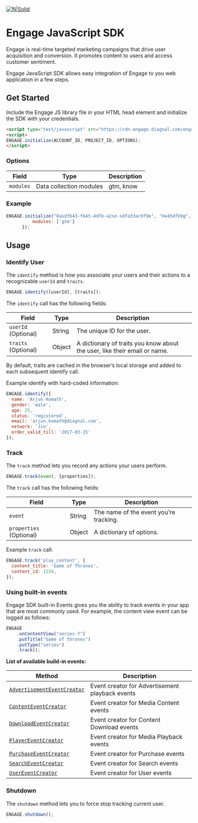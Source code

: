 [![N|Solid](http://i.imgur.com/iz9YsTS.png)](https://diagnal.com)
# Engage JavaScript SDK #

Engage is real-time targeted marketing campaigns that drive user acquisition and conversion.
It promotes content to users and access customer sentiment.

Engage JavaScript SDK allows easy integration of Engage to you web application in a few steps.

## Get Started
Include the Engage JS library file in your HTML head element and initialize the SDK with your credentials.
```html
<script type="text/javascript" src="https://cdn.engage.diagnal.com/engage-core.js"></script>
<script>
ENGAGE.initialize(ACCOUNT_ID, PROJECT_ID, OPTIONS);
</script>
```
### Options

| Field           | Type                    | Description
| --------------- | ----------------------- | -------------
| `modules`       | Data collection modules | gtm, know

### Example

```javascript
ENGAGE.initialize("8asdf643-f645-4dfb-a2se-sdfa33ac9f9e", "Ha45dfb9g", {
          modules: ['gtm']
      });
```

## Usage

### Identify User

The `identify` method is how you associate your users and their actions to a recognizable `userId` and `traits`.

```javascript
ENGAGE.identify([userId], [traits]);
```

The `identify` call has the following fields:

| Field                     | Type                    | Description
| ------------------------- | ----------------------- | -------------
| `userId` (Optional)       | String                  | The unique ID for the user.
| `traits` (Optional)       | Object                  | A dictionary of traits you know about the user, like their email or name.

By default, traits are cached in the browser’s local storage and added to each subsequent identify call.

Example identify with hard-coded information:
```javascript
ENGAGE.identify({
  name: 'Arjun Komath',
  gender: 'male',
  age: 25,
  status: 'registered',
  email: 'arjun.komath@diagnal.com',
  network: 'Jio',
  order_valid_till: '2017-03-15'
});
```

### Track

The `track` method lets you record any actions your users perform.

```javascript
ENGAGE.track(event, [properties]);
```

The `track` call has the following fields:

| Field                     | Type                    | Description
| ------------------------- | ----------------------- | -------------
| `event`                   | String                  | The name of the event you’re tracking.
| `properties` (Optional)   | Object                  | A dictionary of options.

Example `track` call:

```javascript
ENGAGE.track('play_content', {
  content_title: 'Game of Thrones',
  content_id: 1234,
});
```

### Using built-in events
Engage SDK built-in Events gives you the ability to track events in your app that are most commonly used. For example, the content view event can be logged as follows:

```javascript
ENGAGE
    .onContentView("series-7")
    .putTitle("Game of thrones")
    .putType("series")
    .track();
```
**List of available build-in events:**

| Method                      | Description
| --------------------------- | -------------
| [`AdvertisementEventCreator`](https://github.com/diagnal/engage-js-sdk/wiki/AdvertisementEventCreator) | Event creator for Advertisement playback events
| [`ContentEventCreator`](https://github.com/diagnal/engage-js-sdk/wiki/ContentEventCreator)       | Event creator for Media Content events
| [`DownloadEventCreator`](https://github.com/diagnal/engage-js-sdk/wiki/DownloadEventCreator)     | Event creator for Content Download events
| [`PlayerEventCreator`](https://github.com/diagnal/engage-js-sdk/wiki/PlayerEventCreator)        | Event creator for Media Playback events
| [`PurchaseEventCreator`](https://github.com/diagnal/engage-js-sdk/wiki/PurchaseEventCreator)      | Event creator for Purchase events
| [`SearchEventCreator`](https://github.com/diagnal/engage-js-sdk/wiki/SearchEventCreator)        | Event creator for Search events
| [`UserEventCreator`](https://github.com/diagnal/engage-js-sdk/wiki/UserEventCreator)          | Event creator for User events

### Shutdown

The `shutdown` method lets you to force stop tracking current user.

```javascript
ENGAGE.shutdown();
```
